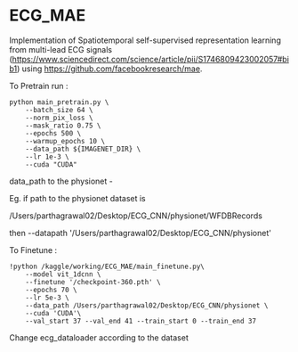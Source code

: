 # ECG_MAE

Implementation of Spatiotemporal self-supervised representation learning from multi-lead ECG signals
(https://www.sciencedirect.com/science/article/pii/S1746809423002057#bib1) using https://github.com/facebookresearch/mae.

To Pretrain run :

```
python main_pretrain.py \
    --batch_size 64 \
    --norm_pix_loss \
    --mask_ratio 0.75 \
    --epochs 500 \
    --warmup_epochs 10 \
    --data_path ${IMAGENET_DIR} \
    --lr 1e-3 \
    --cuda "CUDA"

```

data_path to the physionet -

Eg. if path to the physionet dataset is 

/Users/parthagrawal02/Desktop/ECG_CNN/physionet/WFDBRecords

then --datapath '/Users/parthagrawal02/Desktop/ECG_CNN/physionet'

To Finetune :

```
!python /kaggle/working/ECG_MAE/main_finetune.py\
    --model vit_1dcnn \
    --finetune '/checkpoint-360.pth' \
    --epochs 70 \
    --lr 5e-3 \
    --data_path /Users/parthagrawal02/Desktop/ECG_CNN/physionet \
    --cuda 'CUDA'\
    --val_start 37 --val_end 41 --train_start 0 --train_end 37
```

Change ecg_dataloader according to the dataset

